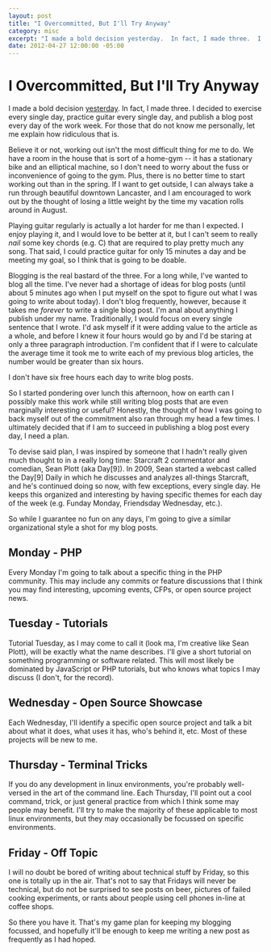 ```yaml
---
layout: post
title: "I Overcommitted, But I'll Try Anyway"
category: misc
excerpt: "I made a bold decision yesterday.  In fact, I made three.  I decided to exercise every single day, practice guitar every single day, and publish a blog post every day of the work week.  For those that do not know me personally, let me explain how ridiculous that is [...]"
date: 2012-04-27 12:00:00 -05:00
---
```


# I Overcommitted, But I'll Try Anyway

I made a bold decision [yesterday](http://epixa.com/2012/04/on-inspiration-chains-and-being-awesome.html).  In fact, I made three.  I decided to exercise every single day, practice guitar every single day, and publish a blog post every day of the work week.  For those that do not know me personally, let me explain how ridiculous that is.

Believe it or not, working out isn't the most difficult thing for me to do.  We have a room in the house that is sort of a home-gym -- it has a stationary bike and an elliptical machine, so I don't need to worry about the fuss or inconvenience of going to the gym.  Plus, there is no better time to start working out than in the spring.  If I want to get outside, I can always take a run through beautiful downtown Lancaster, and I am encouraged to work out by the thought of losing a little weight by the time my vacation rolls around in August.

Playing guitar regularly is actually a lot harder for me than I expected.  I enjoy playing it, and I would love to be better at it, but I can't seem to really *nail* some key chords (e.g. C) that are required to play pretty much any song.  That said, I could practice guitar for only 15 minutes a day and be meeting my goal, so I think that is going to be doable.

Blogging is the real bastard of the three.  For a long while, I've wanted to blog all the time.  I've never had a shortage of ideas for blog posts (until about 5 minutes ago when I put myself on the spot to figure out what I was going to write about today).  I don't blog frequently, however, because it takes me *forever* to write a single blog post.  I'm anal about anything I publish under my name.  Traditionally, I would focus on every single sentence that I wrote.  I'd ask myself if it were adding value to the article as a whole, and before I knew it four hours would go by and I'd be staring at only a three paragraph introduction.  I'm confident that if I were to calculate the average time it took me to write each of my previous blog articles, the number would be greater than six hours.

I don't have six free hours each day to write blog posts.

So I started pondering over lunch this afternoon, how on earth can I possibly make this work while still writing blog posts that are even marginally interesting or useful?  Honestly, the thought of how I was going to back myself out of the commitment also ran through my head a few times.  I ultimately decided that if I am to succeed in publishing a blog post every day, I need a plan.

To devise said plan, I was inspired by someone that I hadn't really given much thought to in a really long time: Starcraft 2 commentator and comedian, Sean Plott (aka Day[9]).  In 2009, Sean started a webcast called the Day[9] Daily in which he discusses and analyzes all-things Starcraft, and he's continued doing so now, with few exceptions, every single day.  He keeps this organized and interesting by having specific themes for each day of the week (e.g. Funday Monday, Friendsday Wednesday, etc.).

So while I guarantee no fun on any days, I'm going to give a similar organizational style a shot for my blog posts.

## Monday - PHP
Every Monday I'm going to talk about a specific thing in the PHP community.  This may include any commits or feature discussions that I think you may find interesting, upcoming events, CFPs, or open source project news.

## Tuesday - Tutorials
Tutorial Tuesday, as I may come to call it (look ma, I'm creative like Sean Plott), will be exactly what the name describes.  I'll give a short tutorial on something programming or software related.  This will most likely be dominated by JavaScript or PHP tutorials, but who knows what topics I may discuss (I don't, for the record).

## Wednesday - Open Source Showcase
Each Wednesday, I'll identify a specific open source project and talk a bit about what it does, what uses it has, who's behind it, etc.  Most of these projects will be new to me.

## Thursday - Terminal Tricks
If you do any development in linux environments, you're probably well-versed in the art of the command line.  Each Thursday, I'll point out a cool command, trick, or just general practice from which I think some may people may benefit.  I'll try to make the majority of these applicable to most linux environments, but they may occasionally be focussed on specific environments.

## Friday - Off Topic
I will no doubt be bored of writing about technical stuff by Friday, so this one is totally up in the air.  That's not to say that Fridays will never be technical, but do not be surprised to see posts on beer, pictures of failed cooking experiments, or rants about people using cell phones in-line at coffee shops.

So there you have it.  That's my game plan for keeping my blogging focussed, and hopefully it'll be enough to keep me writing a new post as frequently as I had hoped.
